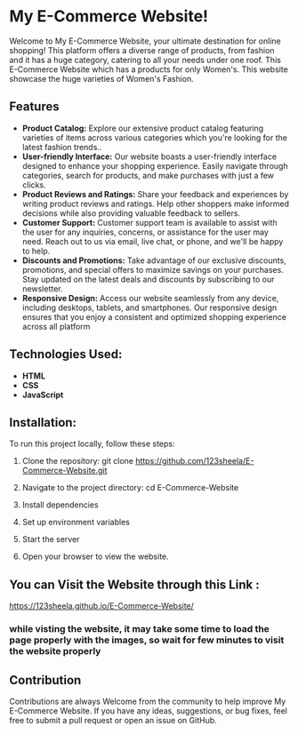 # My E-Commerce Website!

Welcome to My E-Commerce Website, your ultimate destination for online shopping! This platform offers a diverse range of products, from fashion and it has a huge category, catering to all your needs under one roof.
This E-Commerce Website which has a products for only Women's. This website showcase the huge varieties of Women's Fashion.

## Features
- **Product Catalog:** Explore our extensive product catalog featuring varieties of items across various categories which you're looking for the latest fashion trends..
- **User-friendly Interface:** Our website boasts a user-friendly interface designed to enhance your shopping experience. Easily navigate through categories, search for products, and make purchases with just a few clicks.
- **Product Reviews and Ratings:** Share your feedback and experiences by writing product reviews and ratings. Help other shoppers make informed decisions while also providing valuable feedback to sellers.
- **Customer Support:** Customer support team is available to assist with the user for any inquiries, concerns, or assistance for the user may need. Reach out to us via email, live chat, or phone, and we'll be happy to help.
- **Discounts and Promotions:** Take advantage of our exclusive discounts, promotions, and special offers to maximize savings on your purchases. Stay updated on the latest deals and discounts by subscribing to our newsletter.
- **Responsive Design:** Access our website seamlessly from any device, including desktops, tablets, and smartphones. Our responsive design ensures that you enjoy a consistent and optimized shopping experience across all platform

## Technologies Used:
  - **HTML**
  - **CSS**
  - **JavaScript**

## Installation:
   To run this project locally, follow these steps:

  1. Clone the repository:
        git clone https://github.com/123sheela/E-Commerce-Website.git

  2. Navigate to the project directory:
        cd E-Commerce-Website

  3. Install dependencies
  4. Set up environment variables
  5. Start the server
  6. Open your browser to view the website.
 
## You can Visit the Website through this Link :
  https://123sheela.github.io/E-Commerce-Website/

### while visting the website, it may take some time to load the page properly with the images, so wait for few minutes to visit the website properly 
## Contribution
  Contributions are always Welcome from the community to help improve My E-Commerce Website. If you have any ideas, suggestions, or bug fixes, feel free to submit a pull request or open an issue on GitHub.
